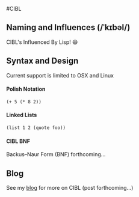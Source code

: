 #CIBL 

## Naming and Influences (/ˈkɪbəl/)
CIBL's Influenced By Lisp! :smile:

## Syntax and Design
Current support is limited to OSX and Linux

#### Polish Notation 
`` (+ 5 (* 8 2)) ``
#### Linked Lists
`` (list 1 2 (quote foo)) ``

#### CIBL BNF
Backus–Naur Form (BNF) forthcoming...

## Blog
See my [blog](https://anican.github.io/blog/) for more on CIBL (post forthcoming...)
